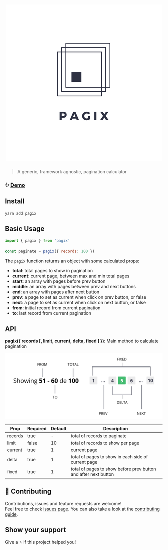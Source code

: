 <h1 align="center">
  <img src="/pagix.png" alt="Pagix" />
</h1>

> A generic, framework agnostic, pagination calculator

### ✨ [Demo](https://codesandbox.io/s/4265rwmzlx)

## Install

```
yarn add pagix
```

## Basic Usage

```js
import { pagix } from 'pagix'

const paginate = pagix({ records: 100 })
```

The `pagix` function returns an object with some calculated props:

- **total**: total pages to show in pagination
- **current**: current page, between max and min total pages
- **start**: an array with pages before prev button
- **middle**: an array with pages between prev and next buttons
- **end**: an array with pages after next button
- **prev**: a page to set as current when click on prev button, or false
- **next**: a page to set as current when click on next button, or false
- **from**: initial record from current pagination
- **to**: last record from current pagination

## API

**pagix({ records [, limit, current, delta, fixed ] })**: Main method to calculate pagination

<img src="/pagination.png" alt="Pagination with pagix" />

| Prop    | Required | Default | Description                                                     |
| ------- | -------- | ------- | --------------------------------------------------------------- |
| records | true     | -       | total of records to paginate                                    |
| limit   | false    | 10      | total of records to show per page                               |
| current | true     | 1       | current page                                                    |
| delta   | true     | 1       | total of pages to show in each side of current page             |
| fixed   | true     | 1       | total of pages to show before prev button and after next button |

## 🤝 Contributing

Contributions, issues and feature requests are welcome!<br  />Feel free to check [issues page](https://github.com/brunobertolini/pagix/issues). You can also take a look at the [contributing guide](https://github.com/brunobertolini/pagix/blob/master/CONTRIBUTING.md).

## Show your support

Give a ⭐️ if this project helped you!